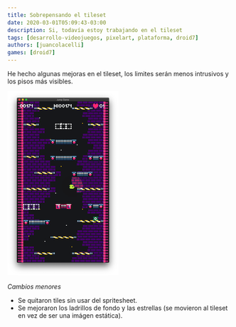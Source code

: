 ```yaml
---
title: Sobrepensando el tileset
date: 2020-03-01T05:09:43-03:00
description: Si, todavía estoy trabajando en el tileset
tags: [desarrollo-videojuegos, pixelart, plataforma, droid7]
authors: [juancolacelli]
games: [droid7]
---
```


He hecho algunas mejoras en el tileset, los limites serán menos intrusivos y los pisos más visibles.

![Game screenshot](screenshot.png)

*Cambios menores*
- Se quitaron tiles sin usar del spritesheet.
- Se mejoraron los ladrillos de fondo y las estrellas (se movieron al tileset en vez de ser una imágen estática).
